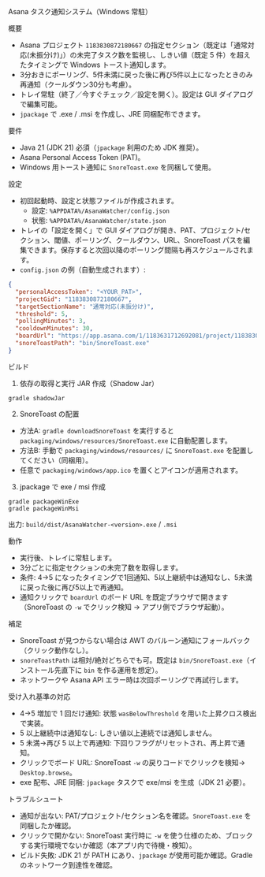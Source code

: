 Asana タスク通知システム（Windows 常駐）

概要
- Asana プロジェクト `1183830872180667` の指定セクション（既定は「通常対応(未振分け)」）の未完了タスク数を監視し、しきい値（既定 5 件）を超えたタイミングで Windows トースト通知します。
- 3分おきにポーリング、5件未満に戻った後に再び5件以上になったときのみ再通知（クールダウン30分も考慮）。
- トレイ常駐（終了／今すぐチェック／設定を開く）。設定は GUI ダイアログで編集可能。
- `jpackage` で .exe / .msi を作成し、JRE 同梱配布できます。

要件
- Java 21 (JDK 21) 必須（`jpackage` 利用のため JDK 推奨）。
- Asana Personal Access Token (PAT)。
- Windows 用トースト通知に `SnoreToast.exe` を同梱して使用。

設定
- 初回起動時、設定と状態ファイルが作成されます。
  - 設定: `%APPDATA%/AsanaWatcher/config.json`
  - 状態: `%APPDATA%/AsanaWatcher/state.json`
- トレイの「設定を開く」で GUI ダイアログが開き、PAT、プロジェクト/セクション、閾値、ポーリング、クールダウン、URL、SnoreToast パスを編集できます。保存すると次回以降のポーリング間隔も再スケジュールされます。
- `config.json` の例（自動生成されます）:
```json
{
  "personalAccessToken": "<YOUR_PAT>",
  "projectGid": "1183830872180667",
  "targetSectionName": "通常対応(未振分け)",
  "threshold": 5,
  "pollingMinutes": 3,
  "cooldownMinutes": 30,
  "boardUrl": "https://app.asana.com/1/1183631712692081/project/1183830872180667/board/1203964520894345",
  "snoreToastPath": "bin/SnoreToast.exe"
}
```

ビルド
1) 依存の取得と実行 JAR 作成（Shadow Jar）
```
gradle shadowJar
```

2) SnoreToast の配置
- 方法A: `gradle downloadSnoreToast` を実行すると `packaging/windows/resources/SnoreToast.exe` に自動配置します。
- 方法B: 手動で `packaging/windows/resources/` に `SnoreToast.exe` を配置してください（同梱用）。
- 任意で `packaging/windows/app.ico` を置くとアイコンが適用されます。

3) jpackage で exe / msi 作成
```
gradle packageWinExe
gradle packageWinMsi
```
出力: `build/dist/AsanaWatcher-<version>.exe` / `.msi`

動作
- 実行後、トレイに常駐します。
- 3分ごとに指定セクションの未完了数を取得します。
- 条件: 4→5 になったタイミングで1回通知、5以上継続中は通知なし、5未満に戻った後に再び5以上で再通知。
- 通知クリックで `boardUrl` のボード URL を既定ブラウザで開きます（SnoreToast の `-w` でクリック検知 → アプリ側でブラウザ起動）。

補足
- SnoreToast が見つからない場合は AWT のバルーン通知にフォールバック（クリック動作なし）。
- `snoreToastPath` は相対/絶対どちらでも可。既定は `bin/SnoreToast.exe`（インストール先直下に `bin` を作る運用を想定）。
- ネットワークや Asana API エラー時は次回ポーリングで再試行します。

受け入れ基準の対応
- 4→5 増加で 1 回だけ通知: 状態 `wasBelowThreshold` を用いた上昇クロス検出で実装。
- 5 以上継続中は通知なし: しきい値以上連続では通知しません。
- 5 未満→再び 5 以上で再通知: 下回りフラグがリセットされ、再上昇で通知。
- クリックでボード URL: SnoreToast `-w` の戻りコードでクリックを検知→ `Desktop.browse`。
- exe 配布、JRE 同梱: `jpackage` タスクで exe/msi を生成（JDK 21 必要）。

トラブルシュート
- 通知が出ない: PAT/プロジェクト/セクション名を確認。`SnoreToast.exe` を同梱したか確認。
- クリックで開かない: SnoreToast 実行時に `-w` を使う仕様のため、ブロックする実行環境でないか確認（本アプリ内で待機・検知）。
- ビルド失敗: JDK 21 が PATH にあり、`jpackage` が使用可能か確認。Gradle のネットワーク到達性を確認。
